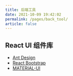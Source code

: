 ```yaml
---
title: 后端工具
date: 2021-10-09 19:42:02
permalink: /pages/back_tool/
article: false
---
```


## React UI 组件库
- [Ant Design](https://ant.design/)
- [React Bootstrap](https://react-bootstrap.github.io/)
- [MATERIAL-UI](https://material-ui.com/)

